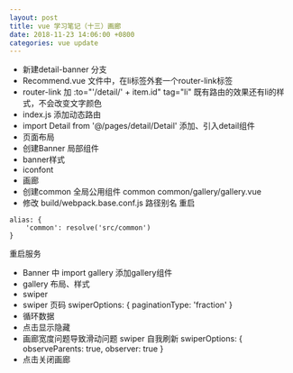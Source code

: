 ```yaml
---
layout: post
title: vue 学习笔记（十三）画廊
date: 2018-11-23 14:06:00 +0800
categories: vue update
---
```


+ 新建detail-banner 分支
+ Recommend.vue 文件中，在li标签外套一个router-link标签
+ router-link 加 :to="'/detail/' + item.id"   tag="li"  既有路由的效果还有li的样式，不会改变文字颜色
+ index.js  添加动态路由
+ import Detail from '@/pages/detail/Detail'  添加、引入detail组件
+ 页面布局
+ 创建Banner 局部组件
+ banner样式
+ iconfont
+ 画廊
+ 创建common 全局公用组件 common    common/gallery/gallery.vue
+ 修改 build/webpack.base.conf.js   路径别名   重启
```
alias: {
	'common': resolve('src/common')
}
```
重启服务
+ Banner 中 import  gallery  添加gallery组件
+ gallery 布局、样式
+ swiper
+ swiper 页码
swiperOptions: {
	paginationType: 'fraction'
}
+ 循环数据
+ 点击显示隐藏
+ 画廊宽度问题导致滑动问题  swiper 自我刷新
swiperOptions: {
	observeParents: true,
	observer: true
}
+ 点击关闭画廊
